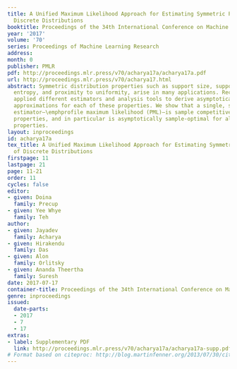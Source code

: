 ```yaml
---
title: A Unified Maximum Likelihood Approach for Estimating Symmetric Properties of
  Discrete Distributions
booktitle: Proceedings of the 34th International Conference on Machine Learning
year: '2017'
volume: '70'
series: Proceedings of Machine Learning Research
address: 
month: 0
publisher: PMLR
pdf: http://proceedings.mlr.press/v70/acharya17a/acharya17a.pdf
url: http://proceedings.mlr.press/v70/acharya17.html
abstract: Symmetric distribution properties such as support size, support coverage,
  entropy, and proximity to uniformity, arise in many applications. Recently, researchers
  applied different estimators and analysis tools to derive asymptotically sample-optimal
  approximations for each of these properties. We show that a single, simple, plug-in
  estimator—\emphprofile maximum likelihood (PML)–is sample competitive for all symmetric
  properties, and in particular is asymptotically sample-optimal for all the above
  properties.
layout: inproceedings
id: acharya17a
tex_title: A Unified Maximum Likelihood Approach for Estimating Symmetric Properties
  of Discrete Distributions
firstpage: 11
lastpage: 21
page: 11-21
order: 11
cycles: false
editor:
- given: Doina
  family: Precup
- given: Yee Whye
  family: Teh
author:
- given: Jayadev
  family: Acharya
- given: Hirakendu
  family: Das
- given: Alon
  family: Orlitsky
- given: Ananda Theertha
  family: Suresh
date: 2017-07-17
container-title: Proceedings of the 34th International Conference on Machine Learning
genre: inproceedings
issued:
  date-parts:
  - 2017
  - 7
  - 17
extras:
- label: Supplementary PDF
  link: http://proceedings.mlr.press/v70/acharya17a/acharya17a-supp.pdf
# Format based on citeproc: http://blog.martinfenner.org/2013/07/30/citeproc-yaml-for-bibliographies/
---
```

